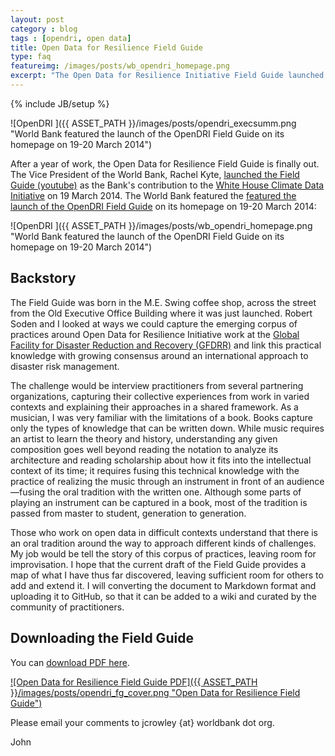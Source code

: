 ```yaml
---
layout: post
category : blog
tags : [opendri, open data]
title: Open Data for Resilience Field Guide
type: faq
featureimg: /images/posts/wb_opendri_homepage.png
excerpt: "The Open Data for Resilience Initiative Field Guide launched at the White House Climate Data Initiative on 19 March 2014."
---
```

{% include JB/setup %}

![OpenDRI ]({{ ASSET_PATH }}/images/posts/opendri_execsumm.png "World Bank featured the launch of the OpenDRI Field Guide on its homepage on 19-20 March 2014")

After a year of work, the Open Data for Resilience Field Guide is finally out. The Vice President of the World Bank, Rachel Kyte, [launched the Field Guide (youtube)](https://www.youtube.com/watch?v=pfe5oRdsCp0&feature=youtu.be&t=57m6s) as the Bank's contribution to the [White House Climate Data Initiative](http://www.whitehouse.gov/blog/2014/03/19/climate-data-initiative-launches-strong-public-and-private-sector-commitments) on 19 March 2014. The World Bank featured the [featured the launch of the OpenDRI Field Guide](http://www.worldbank.org/en/news/feature/2014/03/19/field-guide-explores-open-data-innovations-for-disaster-risk-and-resilience) on its homepage on 19-20 March 2014:

![OpenDRI ]({{ ASSET_PATH }}/images/posts/wb_opendri_homepage.png "World Bank featured the launch of the OpenDRI Field Guide on its homepage on 19-20 March 2014")

## Backstory
The Field Guide was born in the M.E. Swing coffee shop, across the street from the Old Executive Office Building where it was just launched. Robert Soden and I looked at ways we could capture the emerging corpus of practices around Open Data for Resilience Initiative work at the [Global Facility for Disaster Reduction and Recovery (GFDRR)](http://gfdrr.org) and link this practical knowledge with growing consensus around an international approach to disaster risk management. 

The challenge would be interview practitioners from several partnering organizations, capturing their collective experiences from work in varied contexts and explaining their approaches in a shared framework. As a musician, I was very familiar with the limitations of a book. Books capture only the types of knowledge that can be written down. While music requires an artist to learn the theory and history, understanding any given composition goes well beyond reading the notation to analyze its architecture and reading scholarship about how it fits into the intellectual context of its time; it requires fusing this technical knowledge with the practice of realizing the music through an instrument in front of an audience&mdash;fusing the oral tradition with the written one. Although some parts of playing an instrument can be captured in a book, most of the tradition is passed from master to student, generation to generation.

Those who work on open data in difficult contexts understand that there is an oral tradition around the way to approach different kinds of challenges. My job would be tell the story of this corpus of practices, leaving room for improvisation. I hope that the current draft of the Field Guide provides a map of what I have thus far discovered, leaving sufficient room for others to add and extend it. I will converting the document to Markdown format and uploading it to GitHub, so that it can be added to a wiki and curated by the community of practitioners. 

## Downloading the Field Guide

You can [download PDF here](https://www.gfdrr.org/sites/gfdrr.org/files/publication/OPENDRI_fieldGuide_WEB_0.pdf).

[![Open Data for Resilience Field Guide PDF]({{ ASSET_PATH }}/images/posts/opendri_fg_cover.png "Open Data for Resilience Field Guide")](https://www.gfdrr.org/sites/gfdrr.org/files/publication/OPENDRI_fieldGuide_WEB_0.pdf)



Please email your comments to jcrowley {at} worldbank dot org.

John